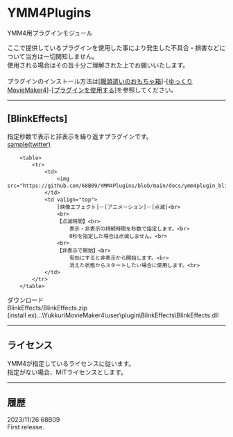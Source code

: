 # YMM4Plugins
YMM4用プラグインモジュール

ここで提供しているプラグインを使用した事により発生した不具合・損害などについて当方は一切関知しません。  
使用される場合はその旨十分ご理解された上でお願いいたします。  
<br>
プラグインのインストール方法は[<a href="https://manjubox.net/" target="_blank">饅頭遣いのおもちゃ箱</a>]-[<a href="https://manjubox.net/ymm4/" target="_blank">ゆっくりMovieMaker4</a>]-[<a href="https://manjubox.net/ymm4/faq/plugin/how_to_use/" target="_blank">プラグインを使用する</a>]を参照してください。
****
## [BlinkEffects]
指定秒数で表示と非表示を繰り返すプラグインです。  
<a href="https://twitter.com/MB68B09/status/1728731961144066362" target="_blank">sample(twitter)</a>  

		<table>
			<tr>
				<td>
					<img src="https://github.com/68B09/YMM4Plugins/blob/main/docs/ymm4plugin_blink1.png">
				</td>
				<td valign="top">
					[映像エフェクト]－[アニメーション]－[点滅]<br>
					<br>
					【点滅時間】<br>
						表示・非表示の持続時間を秒数で指定します。<br>
						0秒を指定した場合は点滅しません。<br>
					<br>
					【非表示で開始】<br>
						有効にすると非表示から開始します。<br>
						消えた状態からスタートしたい場合に使用します。<br>
				</td>
			</tr>
		</table>
ダウンロード  
BlinkEffects/BlinkEffects.zip  
(install ex)...\YukkuriMovieMaker4\user\plugin\BlinkEffects\BlinkEffects.dll  
___
## ライセンス
YMM4が指定しているライセンスに従います。  
指定がない場合、MITライセンスとします。  
___
## 履歴
2023/11/26 68B09  
First release.
